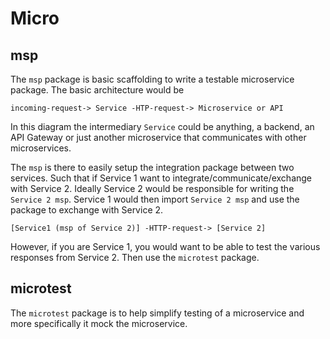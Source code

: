 # Micro

## msp

The `msp` package is basic scaffolding to write a testable microservice package.
The basic architecture would be
```
incoming-request-> Service -HTP-request-> Microservice or API
```
In this diagram the intermediary `Service` could be anything, a backend, 
an API Gateway or just another microservice that communicates with other 
microservices. 

The `msp` is there to easily setup the integration package between two services. 
Such that if Service 1 want to integrate/communicate/exchange with Service 2.
Ideally Service 2 would be responsible for writing the `Service 2 msp`. Service 1
would then import `Service 2 msp` and use the package to exchange with Service 2.
```
[Service1 (msp of Service 2)] -HTTP-request-> [Service 2]
```

However, if you are Service 1, you would want to be able to test the various
responses from Service 2. Then use the `microtest` package.

## microtest

The `microtest` package is to help simplify testing of a microservice and more
specifically it mock the microservice.

